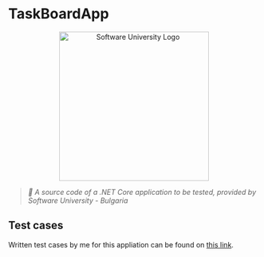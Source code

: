 # TaskBoardApp

<p align="center">
  <img 
    alt="Software University Logo"
    src="https://vizia.sofia.bg/wp-content/uploads/2018/11/software-university-logo.png"
    width="300"
  >
</p>

> _🧪 A source code of a .NET Core application to be tested, provided by Software University - Bulgaria_

## Test cases
Written test cases by me for this appliation can be found on [this link](https://www.dropbox.com/scl/fi/f7az6gk67d58p5ei4vk21/TaskBoard_Test-Management-and-Bug-Tracker-Template-2.xlsx?rlkey=m6nzwjjg0t4j9j7kgtvslxg3w&dl=0). 
